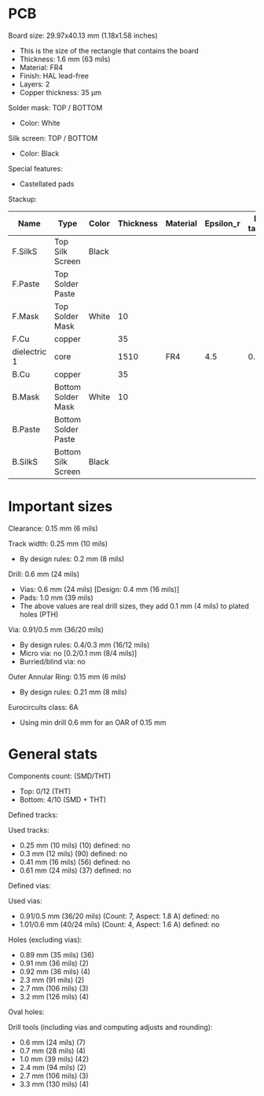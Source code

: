 # PCB

Board size: 29.97x40.13 mm (1.18x1.58 inches)

- This is the size of the rectangle that contains the board
- Thickness: 1.6 mm (63 mils)
- Material: FR4
- Finish: HAL lead-free
- Layers: 2
- Copper thickness: 35 µm

Solder mask: TOP / BOTTOM

- Color: White

Silk screen: TOP / BOTTOM

- Color: Black

Special features:

- Castellated pads

Stackup:

| Name                 | Type                 | Color    | Thickness | Material        | Epsilon_r | Loss tangent |
|----------------------|----------------------|----------|-----------|-----------------|-----------|--------------|
| F.SilkS              | Top Silk Screen      | Black    |           |                 |           |              |
| F.Paste              | Top Solder Paste     |          |           |                 |           |              |
| F.Mask               | Top Solder Mask      | White    |        10 |                 |           |              |
| F.Cu                 | copper               |          |        35 |                 |           |              |
| dielectric 1         | core                 |          |      1510 | FR4             |       4.5 |        0.020 |
| B.Cu                 | copper               |          |        35 |                 |           |              |
| B.Mask               | Bottom Solder Mask   | White    |        10 |                 |           |              |
| B.Paste              | Bottom Solder Paste  |          |           |                 |           |              |
| B.SilkS              | Bottom Silk Screen   | Black    |           |                 |           |              |

# Important sizes

Clearance: 0.15 mm (6 mils)

Track width: 0.25 mm (10 mils)

- By design rules: 0.2 mm (8 mils)

Drill: 0.6 mm (24 mils)

- Vias: 0.6 mm (24 mils) [Design: 0.4 mm (16 mils)]
- Pads: 1.0 mm (39 mils)
- The above values are real drill sizes, they add 0.1 mm (4 mils) to plated holes (PTH)

Via: 0.91/0.5 mm (36/20 mils)

- By design rules: 0.4/0.3 mm (16/12 mils)
- Micro via: no [0.2/0.1 mm (8/4 mils)]
- Burried/blind via: no

Outer Annular Ring: 0.15 mm (6 mils)

- By design rules: 0.21 mm (8 mils)

Eurocircuits class: 6A
- Using min drill 0.6 mm for an OAR of 0.15 mm


# General stats

Components count: (SMD/THT)

- Top: 0/12 (THT)
- Bottom: 4/10 (SMD + THT)

Defined tracks:


Used tracks:

- 0.25 mm (10 mils) (10) defined: no
- 0.3 mm (12 mils) (90) defined: no
- 0.41 mm (16 mils) (56) defined: no
- 0.61 mm (24 mils) (37) defined: no

Defined vias:


Used vias:

- 0.91/0.5 mm (36/20 mils) (Count: 7, Aspect: 1.8 A) defined: no
- 1.01/0.6 mm (40/24 mils) (Count: 4, Aspect: 1.6 A) defined: no

Holes (excluding vias):

- 0.89 mm (35 mils) (36)
- 0.91 mm (36 mils) (2)
- 0.92 mm (36 mils) (4)
- 2.3 mm (91 mils) (2)
- 2.7 mm (106 mils) (3)
- 3.2 mm (126 mils) (4)

Oval holes:


Drill tools (including vias and computing adjusts and rounding):

- 0.6 mm (24 mils) (7)
- 0.7 mm (28 mils) (4)
- 1.0 mm (39 mils) (42)
- 2.4 mm (94 mils) (2)
- 2.7 mm (106 mils) (3)
- 3.3 mm (130 mils) (4)




